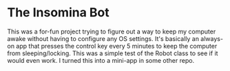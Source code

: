 
# The Insomina Bot

This was a for-fun project trying to figure out a way to keep my computer awake without having to configure any OS settings. It's basically an always-on app that presses the control key every 5 minutes to keep the computer from sleeping/locking. This was a simple test of the Robot class to see if it would even work. I turned this into a mini-app in some other repo.

